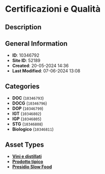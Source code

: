 # Certificazioni e Qualità

## Description

## General Information
- **ID**: 10346792
- **Site ID**: 52189
- **Created**: 20-05-2024 14:36
- **Last Modified**: 07-06-2024 13:08

## Categories
- **DOC** (`10346793`)
- **DOCG** (`10346796`)
- **DOP** (`10346799`)
- **IGT** (`10346802`)
- **IGP** (`10346805`)
- **STG** (`10346808`)
- **Biologico** (`10346811`)
## Asset Types
- **[Vini e distillati](../contentStructure/vini-e-distillati/README.md)** 
- **[Prodotto tipico](../contentStructure/prodotto-tipico/README.md)** 
- **[Presidio Slow Food](../contentStructure/presidio-slow-food/README.md)** 
